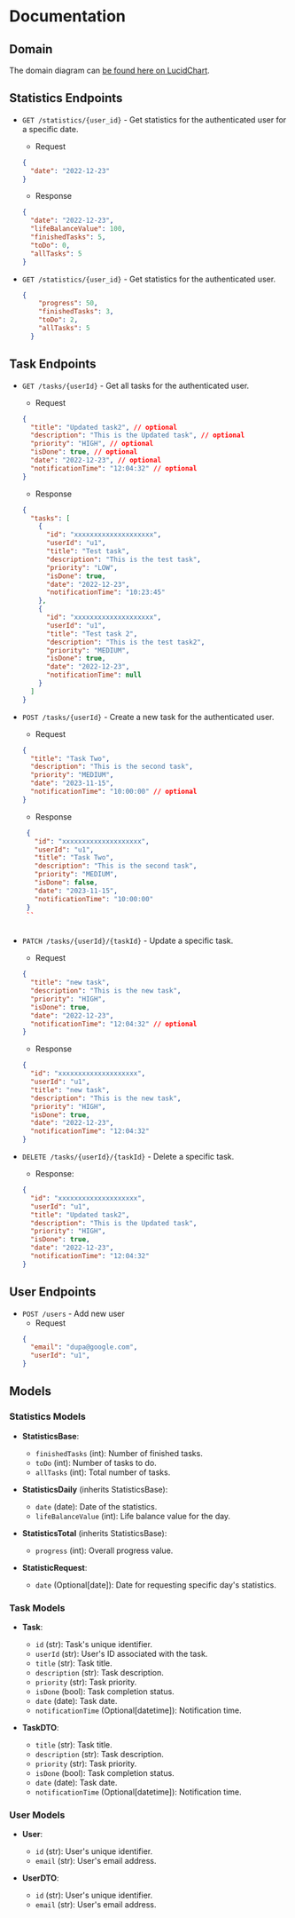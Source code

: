 # Documentation
## Domain
The domain diagram can [be found here on LucidChart](https://lucid.app/lucidchart/d0f499f4-6105-4c5e-97a9-3d72a4099107/edit?viewport_loc=-619%2C-1228%2C2562%2C1205%2C0_0&invitationId=inv_2760fcb3-4293-4911-87d6-4fe0d27c294f). 

## Statistics Endpoints

- `GET /statistics/{user_id}` - Get statistics for the authenticated user for a specific date.
    - Request

    ```json
    {
      "date": "2022-12-23"
    }
    ```

    - Response
    
    ```json
    {
      "date": "2022-12-23",
      "lifeBalanceValue": 100,
      "finishedTasks": 5,
      "toDo": 0,
      "allTasks": 5
    }
    ```
    
- `GET /statistics/{user_id}` - Get statistics for the authenticated user.

  ```json
  {
      "progress": 50,
      "finishedTasks": 3,
      "toDo": 2,
      "allTasks": 5
    }
  ```

## Task Endpoints

- `GET /tasks/{userId}` - Get all tasks for the authenticated user.
    - Request

    ```json
    {
      "title": "Updated task2", // optional
      "description": "This is the Updated task", // optional
      "priority": "HIGH", // optional
      "isDone": true, // optional
      "date": "2022-12-23", // optional
      "notificationTime": "12:04:32" // optional
    }
    ```

    - Response
    
    ```json
    {
      "tasks": [
        {
          "id": "xxxxxxxxxxxxxxxxxxxx",
          "userId": "u1",
          "title": "Test task",
          "description": "This is the test task",
          "priority": "LOW",
          "isDone": true,
          "date": "2022-12-23",
          "notificationTime": "10:23:45"
        },
        {
          "id": "xxxxxxxxxxxxxxxxxxxx",
          "userId": "u1",
          "title": "Test task 2",
          "description": "This is the test task2",
          "priority": "MEDIUM",
          "isDone": true,
          "date": "2022-12-23",
          "notificationTime": null
        }
      ]
    }
    ```
    
- `POST /tasks/{userId}` - Create a new task for the authenticated user.
   - Request
   
    ```json
    {
      "title": "Task Two",
      "description": "This is the second task",
      "priority": "MEDIUM",
      "date": "2023-11-15",
      "notificationTime": "10:00:00" // optional
    }
    ```
    
   - Response

   ```json
    {
      "id": "xxxxxxxxxxxxxxxxxxxx",
      "userId": "u1",
      "title": "Task Two",
      "description": "This is the second task",
      "priority": "MEDIUM",
      "isDone": false,
      "date": "2023-11-15",
      "notificationTime": "10:00:00"
    }
    ``
    
- `PATCH /tasks/{userId}/{taskId}` - Update a specific task.
    - Request

    ```json
    {
      "title": "new task",
      "description": "This is the new task",
      "priority": "HIGH",
      "isDone": true,
      "date": "2022-12-23",
      "notificationTime": "12:04:32" // optional
    }
    ```

    - Response
    
    ```json
    {
      "id": "xxxxxxxxxxxxxxxxxxxx",
      "userId": "u1",
      "title": "new task",
      "description": "This is the new task", 
      "priority": "HIGH",
      "isDone": true,
      "date": "2022-12-23",
      "notificationTime": "12:04:32"
    }
    ```
    
    
- `DELETE /tasks/{userId}/{taskId}` - Delete a specific task.
    - Response:

    ```json
    {
      "id": "xxxxxxxxxxxxxxxxxxxx",
      "userId": "u1",
      "title": "Updated task2",
      "description": "This is the Updated task",
      "priority": "HIGH",
      "isDone": true,
      "date": "2022-12-23",
      "notificationTime": "12:04:32"
    }
    ```

## User Endpoints

- `POST /users` - Add new user
  - Request
  ```json
  {
    "email": "dupa@google.com",
    "userId": "u1",
  }
  ```

## Models

### Statistics Models
- **StatisticsBase**:
  - `finishedTasks` (int): Number of finished tasks.
  - `toDo` (int): Number of tasks to do.
  - `allTasks` (int): Total number of tasks.

- **StatisticsDaily** (inherits StatisticsBase):
  - `date` (date): Date of the statistics.
  - `lifeBalanceValue` (int): Life balance value for the day.

- **StatisticsTotal** (inherits StatisticsBase):
  - `progress` (int): Overall progress value.

- **StatisticRequest**:
  - `date` (Optional[date]): Date for requesting specific day's statistics.

### Task Models
- **Task**:
  - `id` (str): Task's unique identifier.
  - `userId` (str): User's ID associated with the task.
  - `title` (str): Task title.
  - `description` (str): Task description.
  - `priority` (str): Task priority.
  - `isDone` (bool): Task completion status.
  - `date` (date): Task date.
  - `notificationTime` (Optional[datetime]): Notification time.

- **TaskDTO**:
  - `title` (str): Task title.
  - `description` (str): Task description.
  - `priority` (str): Task priority.
  - `isDone` (bool): Task completion status.
  - `date` (date): Task date.
  - `notificationTime` (Optional[datetime]): Notification time.

### User Models
- **User**:
  - `id` (str): User's unique identifier.
  - `email` (str): User's email address.

- **UserDTO**:
  - `id` (str): User's unique identifier.
  - `email` (str): User's email address.
